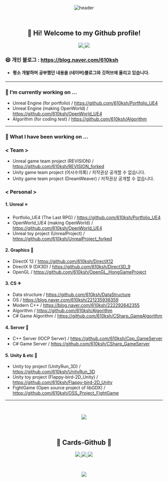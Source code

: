 <div align=center>
  
![header](https://capsule-render.vercel.app/api?type=waving&color=gradient&customColorList=2,3,4,12,19,21,22,24,30&height=150&section=header&text=SungHoon&fontAlignY=30&fontSize=55)

</div>
<br>
<h2 align="center">👋 Hi! Welcome to my Github profile!</h2>
<p align="center">
  <a href="https://solved.ac/profile/610ksh">
  <img src="http://mazassumnida.wtf/api/v2/generate_badge?boj=610ksh">
  </a>
    <a href="https://solved.ac/profile/610ksh">
  <img src="http://mazandi.herokuapp.com/api?handle=610ksh&theme=warm"/>
   </a>
</p>

### 😄 개인 블로그 : https://blog.naver.com/610ksh

- #### 평소 개발하며 공부했던 내용을 (네이버)블로그와 깃허브에 올리고 있습니다.

<!--
- #### 2021. 12월부터 어떤걸 공부해오고 있는지 전체적으로 보고 싶다면 🤔 : https://github.com/610ksh/StudyBoard
-->

---
### 🌱 I’m currently working on ...
- Unreal Engine (for portfolio) / https://github.com/610ksh/Portfolio_UE4
- Unreal Engine (making OpenWorld) / https://github.com/610ksh/OpenWorld_UE4
- Algorithm (for coding test) / https://github.com/610ksh/Algorithm

---
### 🔭 What I have been working on ...
### < Team >
- Unreal game team project (REVISION) / https://github.com/610ksh/REVISION_forked
- Unity game team project (어사수의록) / 저작권상 공개할 수 없습니다.
- Unity game team project (DreamWeaver) / 저작권상 공개할 수 없습니다.

### < Personal >
#### 1. Unreal ⭐
- Portfolio_UE4 (The Last RPG) / https://github.com/610ksh/Portfolio_UE4
- OpenWorld_UE4 (making OpenWorld) / https://github.com/610ksh/OpenWorld_UE4
- Unreal toy project (UnrealProject) / https://github.com/610ksh/UnrealProject_forked

#### 2. Graphics 🚗
- DirectX 12 / https://github.com/610ksh/DirectX12
- DirectX 9 (DX3D) / https://github.com/610ksh/Direct3D_9
- OpenGL / https://github.com/610ksh/OpenGL_HongGameProject

#### 3. CS ✈
- Data structure / https://github.com/610ksh/DataStructure
- OS / https://blog.naver.com/610ksh/221235936359
- Modern C++ / https://blog.naver.com/610ksh/222292642355
- Algorithm / https://github.com/610ksh/Algorithm
- C# Game Algorithm / https://github.com/610ksh/CSharp_GameAlgorithm

#### 4. Server 🍒
- C++ Server (IOCP Server) / https://github.com/610ksh/Cpp_GameServer
- C# Game Server / https://github.com/610ksh/CSharp_GameServer

#### 5. Unity & etc 🌴
- Unity toy project (UnityRun_3D) / https://github.com/610ksh/UnityRun_3D
- Unity toy project (Flappy-bird-2D_Unity) / https://github.com/610ksh/Flappy-bird-2D_Unity
- FightGame (Open source project of libGDX) / https://github.com/610ksh/OSS_Project_FightGame

---
  

<br>
<p align="center">
<a href="https://opgc.me/#/users/610ksh" target="_blank"><img src="https://api.opgc.me/githubs/users/610ksh/tag/?theme=basic" /></a>
</p>


<br>
<h2 align="center">📍 Cards-Github 📍</h2>
<p align="center">
    <a href="https://github.com/610ksh">
        <img src="https://github-readme-stats.vercel.app/api?username=610ksh&theme=radical"/>
    </a>
    <a href="https://github.com/610ksh">
        <img src="https://github-readme-stats.vercel.app/api/top-langs/?username=610ksh&layout=compact&theme=radical"/>
    </a>
   <a href="https://github.com/610ksh">
        <img src="https://github-readme-solvedac.hyp3rflow.vercel.app/api/?handle=610ksh"/>
</p>
<br>
<p align="center">
  <img src="https://hits.seeyoufarm.com/api/count/incr/badge.svg?url=https%3A%2F%2Fgithub.com%2F610ksh&count_bg=%2379C83D&title_bg=%23555555&icon=&icon_color=%23E7E7E7&title=hits&edge_flat=false)"/>
</p>







<!--

![610ksh's solved.ac stats](https://github-readme-solvedac.hyp3rflow.vercel.app/api/?handle=610ksh)

**610ksh/610ksh** is a ✨ _special_ ✨ repository because its `README.md` (this file) appears on your GitHub profile.

<img align='right' src="https://github-readme-stats.vercel.app/api?username=610ksh" height="165">

Here are some ideas to get you started:

- 🔭 I’m currently working on ...
- 🌱 I’m currently learning ...
- 👯 I’m looking to collaborate on ...
- 🤔 I’m looking for help with ...
- 💬 Ask me about ...
- 📫 How to reach me: ...
- 😄 Pronouns: ...
- ⚡ Fun fact: ...
-->
